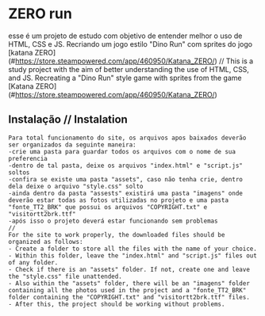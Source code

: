 # ZERO run
  esse é um projeto de estudo com objetivo de entender melhor o uso de HTML, CSS e JS. Recriando um jogo estilo "Dino Run" com sprites do jogo [katana ZERO] (#https://store.steampowered.com/app/460950/Katana_ZERO/)
  //
  This is a study project with the aim of better understanding the use of HTML, CSS, and JS. Recreating a "Dino Run" style game with sprites from the game [Katana ZERO] (#https://store.steampowered.com/app/460950/Katana_ZERO/)

  ## Instalação // Instalation
    Para total funcionamento do site, os arquivos apos baixados deverão ser organizados da seguinte maneira:
    -crie uma pasta para guardar todos os arquivos com o nome de sua preferencia
    -dentro de tal pasta, deixe os arquivos "index.html" e "script.js" soltos 
    -confira se existe uma pasta "assets", caso não tenha crie, dentro dela deixe o arquivo "style.css" solto
    -ainda dentro da pasta "assests" existirá uma pasta "imagens" onde deverão estar todas as fotos utilizadas no projeto e uma pasta "fonte_TT2_BRK" que possui os arquivos "COPYRIGHT.txt" e "visitortt2brk.ttf"
    -após isso o projeto deverá estar funcionando sem problemas
    //
    For the site to work properly, the downloaded files should be organized as follows:
    - Create a folder to store all the files with the name of your choice.
    - Within this folder, leave the "index.html" and "script.js" files out of any folder.
    - Check if there is an "assets" folder. If not, create one and leave the "style.css" file unattended.
    - Also within the "assets" folder, there will be an "imagens" folder containing all the photos used in the project and a "fonte_TT2_BRK" folder containing the "COPYRIGHT.txt" and "visitortt2brk.ttf" files.
    - After this, the project should be working without problems.
